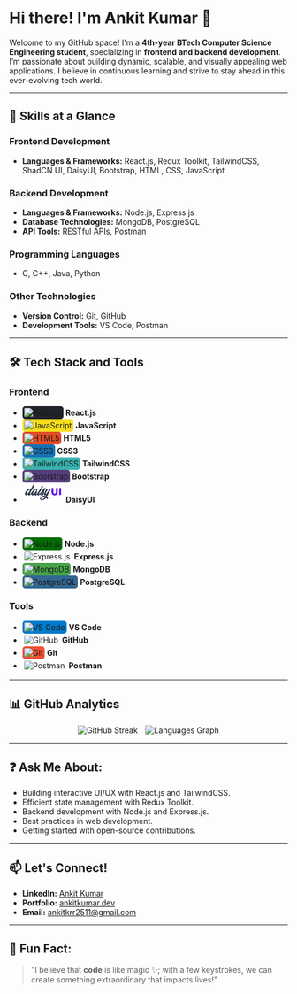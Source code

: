 # Hi there! I'm Ankit Kumar 👋

Welcome to my GitHub space! I'm a **4th-year BTech Computer Science Engineering student**, specializing in **frontend and backend development**. I’m passionate about building dynamic, scalable, and visually appealing web applications. I believe in continuous learning and strive to stay ahead in this ever-evolving tech world.

---

## 🚀 Skills at a Glance

### **Frontend Development**
- **Languages & Frameworks:** React.js, Redux Toolkit, TailwindCSS, ShadCN UI, DaisyUI, Bootstrap, HTML, CSS, JavaScript

### **Backend Development**
- **Languages & Frameworks:** Node.js, Express.js
- **Database Technologies:** MongoDB, PostgreSQL
- **API Tools:** RESTful APIs, Postman

### **Programming Languages**
- C, C++, Java, Python

### **Other Technologies**
- **Version Control:** Git, GitHub
- **Development Tools:** VS Code, Postman

---

## 🛠️ Tech Stack and Tools

### Frontend
- <img src="https://cdn.jsdelivr.net/gh/devicons/devicon/icons/react/react-original.svg" height="30" alt="React.js" title="React.js" style="background-color: #20232a; border-radius: 5px; padding: 3px;" /> **React.js**
- <img src="https://cdn.jsdelivr.net/gh/devicons/devicon/icons/javascript/javascript-original.svg" height="30" alt="JavaScript" title="JavaScript" style="background-color: #f7df1e; border-radius: 5px; padding: 3px;" /> **JavaScript**
- <img src="https://cdn.jsdelivr.net/gh/devicons/devicon/icons/html5/html5-original.svg" height="30" alt="HTML5" title="HTML5" style="background-color: #e34c26; border-radius: 5px; padding: 3px;" /> **HTML5**
- <img src="https://cdn.jsdelivr.net/gh/devicons/devicon/icons/css3/css3-original.svg" height="30" alt="CSS3" title="CSS3" style="background-color: #1572b6; border-radius: 5px; padding: 3px;" /> **CSS3**
- <img src="https://skillicons.dev/icons?i=tailwind" height="30" alt="TailwindCSS" title="TailwindCSS" style="background-color: #38b2ac; border-radius: 5px; padding: 3px;" /> **TailwindCSS**
- <img src="https://cdn.jsdelivr.net/gh/devicons/devicon/icons/bootstrap/bootstrap-original.svg" height="30" alt="Bootstrap" title="Bootstrap" style="background-color: #563d7c; border-radius: 5px; padding: 3px;" /> **Bootstrap**
- <img src="https://raw.githubusercontent.com/saadeghi/files/main/daisyui/logo.svg" height="30" alt="DaisyUI" title="DaisyUI" style="background-color: white; border-radius: 5px; padding: 3px;" /> **DaisyUI**

### Backend
- <img src="https://cdn.jsdelivr.net/gh/devicons/devicon/icons/nodejs/nodejs-original.svg" height="30" alt="Node.js" title="Node.js" style="background-color: #026e00; border-radius: 5px; padding: 3px;" /> **Node.js**
- <img src="https://cdn.jsdelivr.net/gh/devicons/devicon/icons/express/express-original.svg" height="30" alt="Express.js" title="Express.js" style="background-color: white; border-radius: 5px; padding: 3px;" /> **Express.js**
- <img src="https://cdn.jsdelivr.net/gh/devicons/devicon/icons/mongodb/mongodb-original.svg" height="30" alt="MongoDB" title="MongoDB" style="background-color: #47a248; border-radius: 5px; padding: 3px;" /> **MongoDB**
- <img src="https://cdn.jsdelivr.net/gh/devicons/devicon/icons/postgresql/postgresql-original.svg" height="30" alt="PostgreSQL" title="PostgreSQL" style="background-color: #336791; border-radius: 5px; padding: 3px;" /> **PostgreSQL**

### Tools
- <img src="https://cdn.jsdelivr.net/gh/devicons/devicon/icons/vscode/vscode-original.svg" height="30" alt="VS Code" title="VS Code" style="background-color: #007acc; border-radius: 5px; padding: 3px;" /> **VS Code**
- <img src="https://cdn.jsdelivr.net/gh/devicons/devicon/icons/github/github-original.svg" height="30" alt="GitHub" title="GitHub" style="background-color: white; border-radius: 5px; padding: 3px;" /> **GitHub**
- <img src="https://cdn.jsdelivr.net/gh/devicons/devicon/icons/git/git-original.svg" height="30" alt="Git" title="Git" style="background-color: #f05032; border-radius: 5px; padding: 3px;" /> **Git**
- <img src="https://www.vectorlogo.zone/logos/getpostman/getpostman-icon.svg" height="30" alt="Postman" title="Postman" style="background-color: white; border-radius: 5px; padding: 3px;" /> **Postman**

---

## 📊 GitHub Analytics

<div align="center">
  <img src="https://streak-stats.demolab.com?user=Ankit-Kum-ar&locale=en&mode=daily&theme=dracula&hide_border=false&border_radius=5" alt="GitHub Streak" style="margin-right: 10px;" />
  <img src="https://github-readme-stats.vercel.app/api/top-langs?username=Ankit-Kum-ar&locale=en&hide_title=false&layout=compact&card_width=320&langs_count=5&theme=onedark&hide_border=false" alt="Languages Graph" />
</div>

---

## ❓ Ask Me About:
- Building interactive UI/UX with React.js and TailwindCSS.
- Efficient state management with Redux Toolkit.
- Backend development with Node.js and Express.js.
- Best practices in web development.
- Getting started with open-source contributions.

---

## 📫 Let's Connect!

- **LinkedIn:** [Ankit Kumar](https://www.linkedin.com/in/ankit-kumar-41a243240/)
- **Portfolio:** [ankitkumar.dev](https://ankit--roan.vercel.app/)
- **Email:** [ankitkrr2511@gmail.com](mailto:ankitkrr2511@gmail.com)

---

## 🌟 Fun Fact:
> "I believe that **code** is like magic ✨; with a few keystrokes, we can create something extraordinary that impacts lives!"
